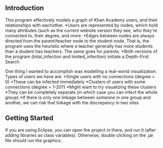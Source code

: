 ## Introduction

This program effectively models a graph of Khan Academy users, and their relationships with eachother. 
*Users are represented by nodes, which hold many attributes (such as the current website version they see, who they're connected to, their degree, and more.
*Edges between nodes are always directed from the parent/teacher node to the student node. That is, the program uses the heuristic where a teacher generally has more students than a student has teachers. The same goes for parents.
*Both versions of the program (total_infection and limited_infection) initiate a Depth-First Search 

One thing I wanted to accomplish was modelling a real-world visualization. Types of users we have are: 
*Single users with no connections (degree = 0) 
 *These can be infected immediately
*Clusters of users with some connections (degree = 1-20?)
 *Might want to try visualizing these clusters
 *They can be completely separate (in which case you can infect the whole group)
*If there is only one linkage between someone in one group and another, 
 we can risk that linkage with the discrepancy in two sites

## Getting Started
If you are using Eclipse, you can open the project in there, and run it (after adding libraries as class variables).
Otherwise, double clicking on the .jar file should run the graphics. 
